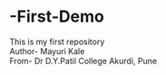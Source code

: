 # -First-Demo
This is my first repository
<br>
Author- Mayuri Kale
<br>
From- Dr D.Y.Patil College Akurdi, Pune
